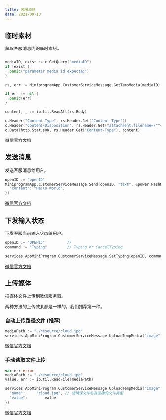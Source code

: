 ```yaml
---
title: 客服消息
date: 2021-09-13
---
```


## 临时素材

获取客服消息内的临时素材。

```go

mediaID, exist := c.GetQuery("mediaID")
if !exist {
  panic("parameter media id expected")
}

rs, err := MiniprogramApp.CustomerServiceMessage.GetTempMedia(mediaID)

if err != nil {
  panic(err)
}

content, _ := ioutil.ReadAll(rs.Body)

c.Header("Content-Type", rs.Header.Get("Content-Type"))
c.Header("Content-Disposition", rs.Header.Get("attachment;filename=\""+rs.Header.Get("filename")+"\""))
c.Data(http.StatusOK, rs.Header.Get("Content-Type"), content)


```

[微信官方文档](https://developers.weixin.qq.com/miniprogram/dev/api-backend/open-api/customer-message/customerServiceMessage.getTempMedia.html)



## 发送消息

发送客服消息给用户。

```go
openID := "openID"
MiniprogramApp.CustomerServiceMessage.Send(openID, "text", &power.HashMap{
  "content": "Hello World",
})
```

[微信官方文档](https://developers.weixin.qq.com/miniprogram/dev/api-backend/open-api/customer-message/customerServiceMessage.send.html)




## 下发输入状态

下发客服当前输入状态给用户。

```go
openID := "OPENID"			// 
command := "Typing" 		// Typing or CancelTyping

services.AppMiniProgram.CustomerServiceMessage.SetTyping(openID, command)
```

[微信官方文档](https://developers.weixin.qq.com/miniprogram/dev/api-backend/open-api/customer-message/customerServiceMessage.setTyping.html)




## 上传媒体

把媒体文件上传到微信服务器。

两种方法的上传效果都是一样的，我们推荐第一种。

### 自动上传路径文件 (推荐)

```go
mediaPath := "./resource/cloud.jpg"
services.AppMiniProgram.CustomerServiceMessage.UploadTempMedia("image", mediaPath, nil)
```

[微信官方文档](https://developers.weixin.qq.com/miniprogram/dev/api-backend/open-api/customer-message/customerServiceMessage.uploadTempMedia.html)

### 手动读取文件上传

```go
var err error
mediaPath := "./resource/cloud.jpg"
value, err := ioutil.ReadFile(mediaPath)

services.AppMiniProgram.CustomerServiceMessage.UploadTempMedia("image", "", &power.HashMap{
  "name":     "cloud.jpg", // 请确保文件名有准确的文件类型
  "value":        value,
})
```

[微信官方文档](https://developers.weixin.qq.com/miniprogram/dev/api-backend/open-api/customer-message/customerServiceMessage.uploadTempMedia.html)